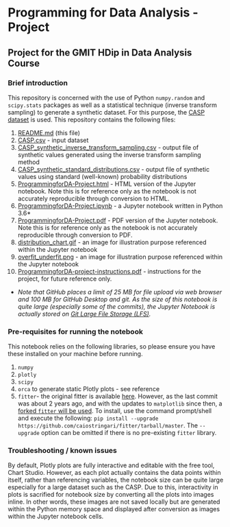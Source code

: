 # Programming for Data Analysis - Project
## Project for the GMIT HDip in Data Analysis Course

### Brief introduction
This repository is concerned with the use of Python `numpy.random` and `scipy.stats` packages as well as a statistical technique (inverse transform sampling) to generate a synthetic dataset. For this purpose, the [CASP dataset](http://archive.ics.uci.edu/ml/datasets/Physicochemical+Properties+of+Protein+Tertiary+Structure) is used. This repository contains the following files:

1. [README.md](README.md) (this file)
1. [CASP.csv](CASP.csv) - input dataset
1. [CASP_synthetic_inverse_transform_sampling.csv](CASP_synthetic_inverse_transform_sampling.csv) - output file of synthetic values generated using the inverse transform sampling method
1. [CASP_synthetic_standard_distributions.csv](CASP_synthetic_standard_distributions.csv) - output file of synthetic values using standard (well-known) probability distributions
1. [ProgrammingforDA-Project.html](ProgrammingforDA-Project.html) - HTML version of the Jupyter notebook. Note this is for reference only as the notebook is not accurately reproducible through conversion to HTML.
1. [ProgrammingforDA-Project.ipynb](ProgrammingforDA-Project.ipynb) - a Jupyter notebook written in Python 3.6*
1. [ProgrammingforDA-Project.pdf](ProgrammingforDA-Project.pdf) - PDF version of the Jupyter notebook. Note this is for reference only as the notebook is not accurately reproducible through conversion to PDF.
1. [distribution_chart.gif](distribution_chart.gif) - an image for illustration purpose referenced within the Jupyter notebook
1. [overfit_underfit.png](overfit_underfit.png) - an image for illustration purpose referenced within the Jupyter notebook
1. [ProgrammingforDA-project-instructions.pdf](ProgrammingforDA-project-instructions.pdf) - instructions for the project, for future reference only.


* *Note that GitHub places a limit of 25 MB for file upload via web browser and 100 MB for GitHub Desktop and git. As the size of this notebook is quite large (especially some of the commits), the Jupyter Notebook is actually stored on [Git Large File Storage (LFS)](https://git-lfs.github.com/).*

### Pre-requisites for running the notebook
This notebook relies on the following libraries, so please ensure you have these installed on your machine before running.

1. `numpy`
1. `plotly`
1. `scipy`
1. `orca` to generate static Plotly plots - see reference
1. `fitter`- the original fitter is available [here](https://pypi.org/project/fitter/). However, as the last commit was about 2 years ago, and with the updates to `matplotlib` since then, a [forked `fitter` will be used](https://github.com/caiostringari/fitter/tree/master). To install, use the command prompt/shell and execute the following: `pip install --upgrade https://github.com/caiostringari/fitter/tarball/master`. The `--upgrade` option can be omitted if there is no pre-existing `fitter` library.

### Troubleshooting / known issues
By default, Plotly plots are fully interactive and editable with the free tool, Chart Studio. However, as each plot actually contains the data points within itself, rather than referencing variables, the notebook size can be quite large especially for a large dataset such as the CASP. Due to this, interactivity in plots is sacrified for notebook size by converting all the plots into images inline. In other words, these images are not saved locally but are generated within the Python memory space and displayed after conversion as images within the Jupyter notebook cells.
